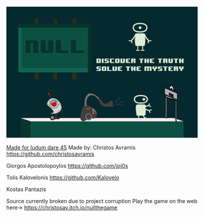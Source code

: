 ![img](capture1.png)

[Made for ludum dare 45](https://ldjam.com/events/ludum-dare/45/null-2)
Made by:
Christos Avramis https://github.com/christosavramis

Giorgos Apostolopoylos https://github.com/joj0s

Tolis Kalovelonis https://github.com/Kalovelo

Kostas Pantazis

Source currently broken due to project corruption
Play the game on the web here-> https://christosav.itch.io/nullthegame
